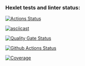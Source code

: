 ### Hexlet tests and linter status:
[![Actions Status](https://github.com/darthlivesey/python-project-50/actions/workflows/hexlet-check.yml/badge.svg)](https://github.com/darthlivesey/python-project-50/actions)

[![asciicast](https://asciinema.org/a/v1no6m8Hq8bIncwsJwhyeVqXg.svg)](https://asciinema.org/a/v1no6m8Hq8bIncwsJwhyeVqXg)

[![Quality Gate Status](https://sonarcloud.io/api/project_badges/measure?project=darthlivesey_python-project-50&metric=alert_status)](https://sonarcloud.io/summary/new_code?id=darthlivesey_python-project-50)

[![Github Actions Status](https://github.com/darthlivesey/python-project-50/actions/workflows/github-actions-demo.yml/badge.svg)](https://github.com/darthlivesey/python-project-50/actions)

[![Coverage](https://sonarcloud.io/api/project_badges/measure?project=darthlivesey_python-project-50&metric=coverage)](https://sonarcloud.io/summary/new_code?id=darthlivesey_python-project-50)